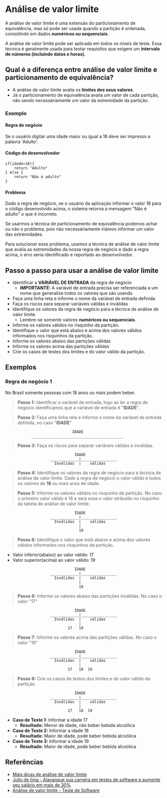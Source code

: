 # Análise de valor limite

A análise de valor limite é uma extensão do particionamento de equivalência, mas só pode ser usada quando a partição é ordenada, consistindo em dados **numéricos ou sequenciais**.

A análise de valor limite pode ser aplicada em todos os níveis de teste. Essa técnica é geralmente usada para testar requisitos que exigem um **intervalo de números (incluindo datas e horas).**

## Qual é a diferença entre **análise de valor limite** e **particionamento de equivalência**?

- A análise de valor limite avalia os **limites dos seus valores**.
- Já o particionamento de equivalência avalia um valor de cada partição, não sendo necessáriamente um valor da extremidade da partição.

### Exemplo

#### **Regra de negócio**

Se o usuário digitar uma idade maior ou igual a 18 deve ser impresso a palavra 'Adulto'.

#### Código do desenvolvedor

``` 
if(idade>18){
    return "Adulto"
} else {
    return "Não é adulto"
}
```

#### Problema

Dado a regra de negócio, se o usuário da aplicação informar o valor 18 para o código desenvolvido acima, o sistema retorna a mensagem "Não é adulto" o que é incorreto.

Se usarmos a técnica de particionamento de equivalência podemos achar ou não o problema, pois não necessáriamente iriámos informar um valor das extremidades.

Para solucionar esse problema, usamos a técnica de análise de valor limite que avalia as extremidades da nossa regra de negócio e dado a regra acima, o erro seria identificado e reportado ao desenvolvedor.

## **Passo a passo** para usar a análise de valor limite

- Identificar a **VARIÁVEL DE ENTRADA** da regra de negócio
  - **IMPORTANTE:** A variável de entrada precisa ser referenciada a um nome que generalize todos os valores que são usando
- Faça uma linha reta e informe o nome da variável de entrada definida
- Faça os riscos para separar variáveis válidas e inválidas
- Identifique os valores da regra de negócio para a técnica de análise de valor limite.
  - Lembre-se somente valores **numéricos ou sequenciais**.
- Informe os valores válidos no risquinho da partição.
- Identifique o valor que está abaixo e acima dos valores válidos informados nos risquinhos da partição.
- Informe os valores abaixo das partições válidas
- Informe os valores acima das partições válidas
- Crie os casos de testes dos limites e do valor válido da partição.

## **Exemplos**

### **Regra de negócio 1**

No Brasil somente pessoas com 18 anos ou mais podem beber.

> **Passo 1:** Identificar a variável de entrada, logo ao ler a regra de negócio identificamos que a variável de entrada é "**IDADE**".

> **Passo 2:** Faça uma linha reta e informe o nome da variável de entrada definida, no caso "**IDADE**"

```
                              IDADE
            _________________________________________

```

> **Passo 3:** Faça os riscos para separar variáveis válidas e inválidas.

```
                               IDADE
                    _____________|________________
                      Inválidas  |    válidas     

```

> **Passo 4:** Identifique os valores da regra de negócio para a técnica de análise de valor limite. Dado a regra de negócio o valor válido é todos os valores de **18** ou mais anos de idade.

> **Passo 5:** Informe os valores válidos no risquinho da partição. No caso o primeiro valor válido é 18 e será esse o valor atribuído no risquinho da tabela de análise de valor limite.

```
                               IDADE
                    _____________|________________
                      Inválidas  |    válidas     
                                 |         
                                 18

```

> **Passo 6:** Identifique o valor que está abaixo e acima dos valores válidos informados nos risquinhos da partição.

- Valor inferior(abaixo) ao valor válido: 17
- Valor superior(acima) ao valor válido: 19

```
                               IDADE
                    _____________|________________
                      Inválidas  |    válidas     
                                 |         
                                 18

```

> **Passo 6:** Informe os valores abaixo das partições inválidas. No caso o valor "17"

```
                               IDADE
                    _____________|________________
                      Inválidas  |    válidas     
                                 |         
                            17   18  

```

> **Passo 7:** Informe os valores acima das partições válidas. No caso o valor "19"

```
                               IDADE
                    _____________|________________
                      Inválidas  |    válidas     
                                 |         
                            17   18  19

```

> **Passo 8:** Crie os casos de testes dos limites e do valor válido da partição.

```
                               IDADE
                    _____________|________________
                      Inválidas  |    válidas     
                                 |         
                            17   18  19

```

- **Caso de Teste 1:** Informar a idade 17
  - **Resultado:** Menor de idade, não beber bebida alcoólica
- **Caso de Teste 2:** Informar a idade 18
  - **Resultado:** Maior de idade, pode beber bebida alcoólica
- **Caso de Teste 3:** Informar a idade 19
  - **Resultado:** Maior de idade, pode beber bebida alcoólica

## Referências

- [Mais dicas de análise de valor limite](toolsqa.com/software-testing/istqb/boundary-value-analysis/)
- [Julio de lima - Alavanque sua carreira em testes de software e aumente seu salário em mais de 30%](https://programa.juliodelima.com.br/)
- [Análise de valor limite - Teste de Software](https://www.youtube.com/watch?v=a8eYjuz9RUA)
